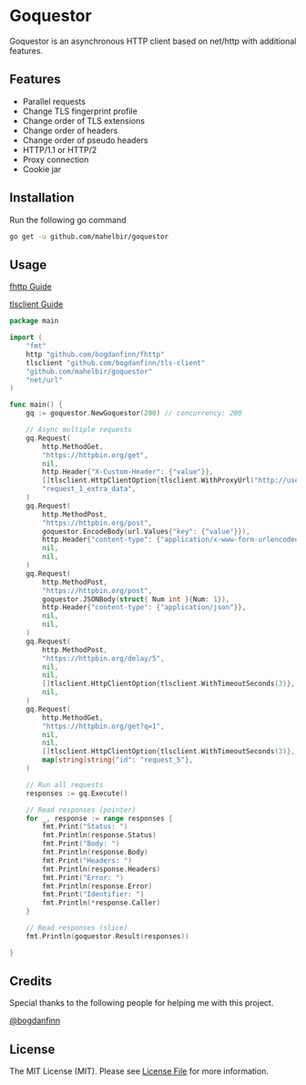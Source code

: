 # Goquestor

Goquestor is an asynchronous HTTP client based on net/http with additional features.

## Features
- Parallel requests
- Change TLS fingerprint profile
- Change order of TLS extensions
- Change order of headers
- Change order of pseudo headers
- HTTP/1.1 or HTTP/2
- Proxy connection
- Cookie jar

## Installation

Run the following go command
```sh
go get -u github.com/mahelbir/goquestor
```

## Usage

[fhttp Guide](https://github.com/bogdanfinn/fhttp)

[tlsclient Guide](https://bogdanfinn.gitbook.io/open-source-oasis)

```go
package main

import (
	"fmt"
	http "github.com/bogdanfinn/fhttp"
	tlsclient "github.com/bogdanfinn/tls-client"
	"github.com/mahelbir/goquestor"
	"net/url"
)

func main() {
	gq := goquestor.NewGoquestor(200) // concurrency: 200

	// Async multiple requests
	gq.Request(
		http.MethodGet,
		"https://httpbin.org/get",
		nil,
		http.Header{"X-Custom-Header": {"value"}},
		[]tlsclient.HttpClientOption{tlsclient.WithProxyUrl("http://user:pass@127.0.0.1:8080")},
		"request_1_extra_data",
	)
	gq.Request(
		http.MethodPost,
		"https://httpbin.org/post",
		goquestor.EncodeBody(url.Values{"key": {"value"}}),
		http.Header{"content-type": {"application/x-www-form-urlencoded"}},
		nil,
		nil,
	)
	gq.Request(
		http.MethodPost,
		"https://httpbin.org/post",
		goquestor.JSONBody(struct{ Num int }{Num: 1}),
		http.Header{"content-type": {"application/json"}},
		nil,
		nil,
	)
	gq.Request(
		http.MethodPost,
		"https://httpbin.org/delay/5",
		nil,
		nil,
		[]tlsclient.HttpClientOption{tlsclient.WithTimeoutSeconds(3)},
		nil,
	)
	gq.Request(
		http.MethodGet,
		"https://httpbin.org/get?q=1",
		nil,
		nil,
		[]tlsclient.HttpClientOption{tlsclient.WithTimeoutSeconds(3)},
		map[string]string{"id": "request_5"},
	)

	// Run all requests
	responses := gq.Execute()

	// Read responses (pointer)
	for _, response := range responses {
		fmt.Print("Status: ")
		fmt.Println(response.Status)
		fmt.Print("Body: ")
		fmt.Println(response.Body)
		fmt.Print("Headers: ")
		fmt.Println(response.Headers)
		fmt.Print("Error: ")
		fmt.Println(response.Error)
		fmt.Print("Identifier: ")
		fmt.Println(*response.Caller)
	}

	// Read responses (slice)
	fmt.Println(goquestor.Result(responses))

}
```

## Credits
Special thanks to the following people for helping me with this project.

[@bogdanfinn](https://github.com/bogdanfinn)

## License

The MIT License (MIT). Please see [License File](LISENCE) for more information.
